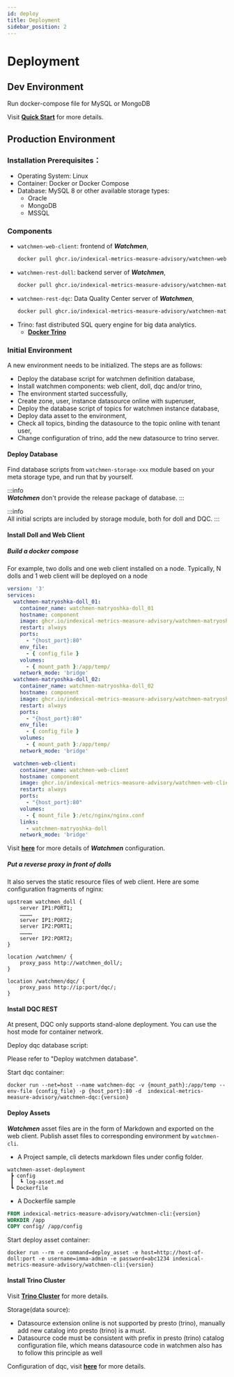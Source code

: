 ```yaml
---
id: deploy  
title: Deployment  
sidebar_position: 2
---
```


# Deployment

## Dev Environment

Run docker-compose file for MySQL or MongoDB

Visit [**Quick Start**](/tutorial/tutorial-index) for more details.

## Production Environment

### Installation Prerequisites：

- Operating System: Linux
- Container: Docker or Docker Compose
- Database: MySQL 8 or other available storage types:
	- Oracle
	- MongoDB
	- MSSQL

### Components

- `watchmen-web-client`: frontend of **_Watchmen_**,
  ```bash
  docker pull ghcr.io/indexical-metrics-measure-advisory/watchmen-web-client:{version}
  ```
- `watchmen-rest-doll`: backend server of **_Watchmen_**,
  ```bash
  docker pull ghcr.io/indexical-metrics-measure-advisory/watchmen-matryoshka-doll:{version}
  ```
- `watchmen-rest-dqc`: Data Quality Center server of **_Watchmen_**,
  ```bash
  docker pull ghcr.io/indexical-metrics-measure-advisory/watchmen-matryoshka-dqc:{version}
  ```
- Trino: fast distributed SQL query engine for big data analytics.
	- **[Docker Trino](https://hub.docker.com/r/trinodb/trino)**

### Initial Environment

A new environment needs to be initialized. The steps are as follows:

- Deploy the database script for watchmen definition database,
- Install watchmen components: web client, doll, dqc and/or trino,
- The environment started successfully,
- Create zone, user, instance datasource online with superuser,
- Deploy the database script of topics for watchmen instance database,
- Deploy data asset to the environment,
- Check all topics, binding the datasource to the topic online with tenant user,
- Change configuration of trino, add the new datasource to trino server.

#### Deploy Database

Find database scripts from `watchmen-storage-xxx` module based on your meta storage type, and run that by yourself.

:::info  
**_Watchmen_** don't provide the release package of database.
:::

:::info  
All initial scripts are included by storage module, both for doll and DQC.
:::

#### Install Doll and Web Client

##### Build a docker compose

For example, two dolls and one web client installed on a node. Typically, N dolls and 1 web client will be deployed on a node

```yaml title="docker-compose.yml"
version: '3'
services:
  watchmen-matryoshka-doll_01:
    container_name: watchmen-matryoshka-doll_01
    hostname: component
    image: ghcr.io/indexical-metrics-measure-advisory/watchmen-matryoshka-doll:{version}
    restart: always
    ports:
      - "{host_port}:80"
    env_file:
      - { config_file }
    volumes:
      - { mount_path }:/app/temp/
    network_mode: 'bridge'
  watchmen-matryoshka-doll_02:
    container_name: watchmen-matryoshka-doll_02
    hostname: component
    image: ghcr.io/indexical-metrics-measure-advisory/watchmen-matryoshka-doll:{version}
    restart: always
    ports:
      - "{host_port}:80"
    env_file:
      - { config_file }
    volumes:
      - { mount_path }:/app/temp/
    network_mode: 'bridge'

  watchmen-web-client:
    container_name: watchmen-web-client
    hostname: component
    image: ghcr.io/indexical-metrics-measure-advisory/watchmen-web-client:{version}
    restart: always
    ports:
      - "{host_port}:80"
    volumes:
      - { mount_file }:/etc/nginx/nginx.conf
    links:
      - watchmen-matryoshka-doll
    network_mode: 'bridge'
```

Visit **[here](config)** for more details of **_Watchmen_** configuration.

##### Put a reverse proxy in front of dolls

It also serves the static resource files of web client. Here are some configuration fragments of nginx:

```nginx
upstream watchmen_doll {
    server IP1:PORT1;
    …………
    server IP1:PORT2;
    server IP2:PORT1;
    …………
    server IP2:PORT2;
}
```

```nginx
location /watchmen/ {
    proxy_pass http://watchmen_doll/;
}
```

```nginx
location /watchmen/dqc/ {
    proxy_pass http://ip:port/dqc/;
}
```

#### Install DQC REST

At present, DQC only supports stand-alone deployment. You can use the host mode for container network.

Deploy dqc database script:

Please refer to "Deploy watchmen database".

Start dqc container:

```commandline
docker run --net=host --name watchmen-dqc -v {mount_path}:/app/temp --env-file {config_file} -p {host_port}:80 -d  indexical-metrics-measure-advisory/watchmen-dqc:{version}
```

#### Deploy Assets

**_Watchmen_** asset files are in the form of Markdown and exported on the web client. Publish asset files to corresponding environment
by `watchmen-cli`.

- A Project sample, cli detects markdown files under config folder.

```text
watchmen-asset-deployment
 ┣ config
 ┃  ┗ log-asset.md
 ┗ Dockerfile
```

- A Dockerfile sample

```dockerfile
FROM indexical-metrics-measure-advisory/watchmen-cli:{version}
WORKDIR /app
COPY config/ /app/config
```

Start deploy asset container:

```commandline
docker run --rm -e command=deploy_asset -e host=http://host-of-doll:port -e username=imma-admin -e password=abc1234 indexical-metrics-measure-advisory/watchmen-cli:{version}
```

#### Install Trino Cluster

Visit [**Trino Cluster**](https://trino.io/docs/current/installation/deployment.html?highlight=cluster#) for more details.

Storage(data source):

- Datasource extension online is not supported by presto (trino), manually add new catalog into presto (trino) is a must.
- Datasource code must be consistent with prefix in presto (trino) catalog configuration file, which means datasource code in watchmen also
  has to follow this principle as well

Configuration of dqc, visit **[here](../installation/config)** for more details.

